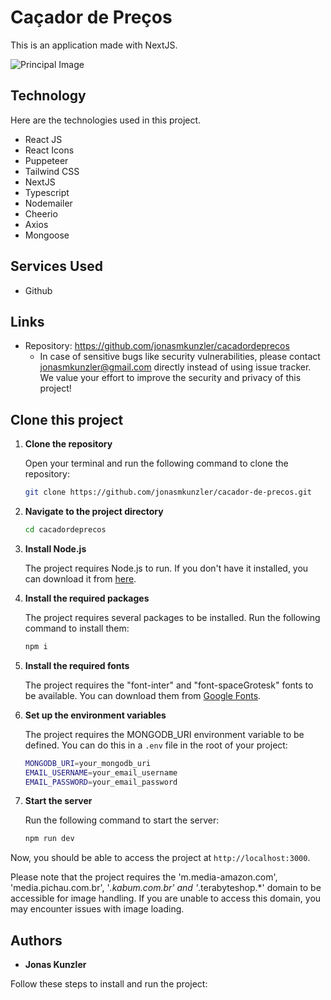# Caçador de Preços

This is an application made with NextJS.

![Principal Image]()

## Technology

Here are the technologies used in this project.

- React JS
- React Icons
- Puppeteer
- Tailwind CSS
- NextJS
- Typescript
- Nodemailer
- Cheerio
- Axios
- Mongoose


## Services Used

- Github

## Links

- Repository: https://github.com/jonasmkunzler/cacadordeprecos
  - In case of sensitive bugs like security vulnerabilities, please contact
    jonasmkunzler@gmail.com directly instead of using issue tracker. We value your effort
    to improve the security and privacy of this project!

## Clone this project

1. **Clone the repository**

   Open your terminal and run the following command to clone the repository:

   ```bash
   git clone https://github.com/jonasmkunzler/cacador-de-precos.git
   ```

2. **Navigate to the project directory**

   ```bash
   cd cacadordeprecos
   ```

3. **Install Node.js**

   The project requires Node.js to run. If you don't have it installed, you can download it from [here](https://nodejs.org/en/download/).

4. **Install the required packages**

   The project requires several packages to be installed. Run the following command to install them:

   ```bash
   npm i
   ```

5. **Install the required fonts**

   The project requires the "font-inter" and "font-spaceGrotesk" fonts to be available. You can download them from [Google Fonts](https://fonts.google.com/).

6. **Set up the environment variables**

   The project requires the MONGODB_URI environment variable to be defined. You can do this in a `.env` file in the root of your project:

   ```bash
   MONGODB_URI=your_mongodb_uri
   EMAIL_USERNAME=your_email_username
   EMAIL_PASSWORD=your_email_password
   ```

7. **Start the server**

   Run the following command to start the server:

   ```bash
   npm run dev
   ```

Now, you should be able to access the project at `http://localhost:3000`.

Please note that the project requires the 'm.media-amazon.com', 'media.pichau.com.br', '*.kabum.com.br' and '*.terabyteshop.*' domain to be accessible for image handling. If you are unable to access this domain, you may encounter issues with image loading.

## Authors

- **Jonas Kunzler**

Follow these steps to install and run the project:

